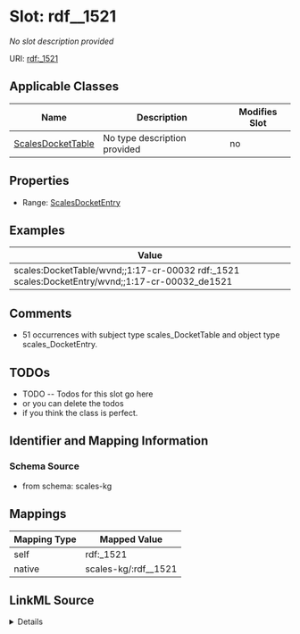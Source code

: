 

# Slot: rdf__1521


_No slot description provided_





URI: [rdf:_1521](http://www.w3.org/1999/02/22-rdf-syntax-ns#_1521)



<!-- no inheritance hierarchy -->





## Applicable Classes

| Name | Description | Modifies Slot |
| --- | --- | --- |
| [ScalesDocketTable](../classes/ScalesDocketTable.md) | No type description provided |  no  |







## Properties

* Range: [ScalesDocketEntry](../classes/ScalesDocketEntry.md)






## Examples

| Value |
| --- |
| scales:DocketTable/wvnd;;1:17-cr-00032 rdf:_1521 scales:DocketEntry/wvnd;;1:17-cr-00032_de1521 |

## Comments

* 51 occurrences with subject type scales_DocketTable and object type scales_DocketEntry.

## TODOs

* TODO -- Todos for this slot go here
* or you can delete the todos
* if you think the class is perfect.

## Identifier and Mapping Information







### Schema Source


* from schema: scales-kg




## Mappings

| Mapping Type | Mapped Value |
| ---  | ---  |
| self | rdf:_1521 |
| native | scales-kg/:rdf__1521 |




## LinkML Source

<details>
```yaml
name: rdf__1521
description: No slot description provided
todos:
- TODO -- Todos for this slot go here
- or you can delete the todos
- if you think the class is perfect.
comments:
- 51 occurrences with subject type scales_DocketTable and object type scales_DocketEntry.
examples:
- value: scales:DocketTable/wvnd;;1:17-cr-00032 rdf:_1521 scales:DocketEntry/wvnd;;1:17-cr-00032_de1521
from_schema: scales-kg
rank: 1000
slot_uri: rdf:_1521
alias: rdf__1521
domain_of:
- scales_DocketTable
range: scales_DocketEntry

```
</details>
